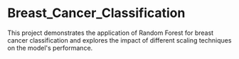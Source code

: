# Breast_Cancer_Classification

This project demonstrates the application of Random Forest for breast cancer classification and explores the impact of different scaling techniques on the model's performance. 
